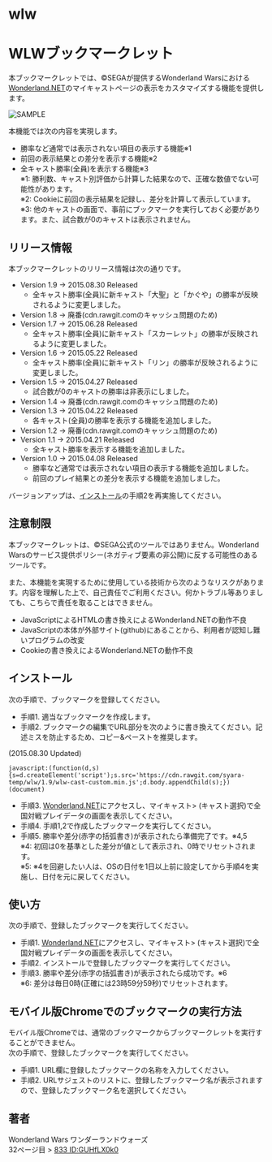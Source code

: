 # wlw
WLWブックマークレット
====

本ブックマークレットでは、&copy;SEGAが提供するWonderland Warsにおける[Wonderland.NET](https://wonderland-wars.net/)のマイキャストページの表示をカスタマイズする機能を提供します。

![SAMPLE](sample.png)

本機能では次の内容を実現します。
* 勝率など通常では表示されない項目の表示する機能※1  
* 前回の表示結果との差分を表示する機能※2  
* 全キャスト勝率(全員)を表示する機能※3  
※1: 勝利数、キャスト別評価から計算した結果なので、正確な数値でない可能性があります。  
※2: Cookieに前回の表示結果を記録し、差分を計算して表示しています。  
※3: 他のキャストの画面で、事前にブックマークを実行しておく必要があります。また、試合数が0のキャストは表示されません。

## リリース情報

本ブックマークレットのリリース情報は次の通りです。

* Version 1.9 -> 2015.08.30 Released
  * 全キャスト勝率(全員)に新キャスト「大聖」と「かぐや」の勝率が反映されるように変更しました。  
* Version 1.8 -> 廃番(cdn.rawgit.comのキャッシュ問題のため)
* Version 1.7 -> 2015.06.28 Released
  * 全キャスト勝率(全員)に新キャスト「スカーレット」の勝率が反映されるように変更しました。  
* Version 1.6 -> 2015.05.22 Released
  * 全キャスト勝率(全員)に新キャスト「リン」の勝率が反映されるように変更しました。  
* Version 1.5 -> 2015.04.27 Released
  * 試合数が0のキャストの勝率は非表示にしました。  
* Version 1.4 -> 廃番(cdn.rawgit.comのキャッシュ問題のため)
* Version 1.3 -> 2015.04.22 Released
  * 各キャスト(全員)の勝率を表示する機能を追加しました。  
* Version 1.2 -> 廃番(cdn.rawgit.comのキャッシュ問題のため)
* Version 1.1 -> 2015.04.21 Released  
  * 全キャスト勝率を表示する機能を追加しました。
* Version 1.0 -> 2015.04.08 Released
  * 勝率など通常では表示されない項目の表示する機能を追加しました。  
  * 前回のプレイ結果との差分を表示する機能を追加しました。  

バージョンアップは、[インストール](#インストール)の手順2を再実施してください。

## 注意制限

本ブックマークレットは、&copy;SEGA公式のツールではありません。Wonderland Warsのサービス提供ポリシー(ネガティブ要素の非公開)に反する可能性のあるツールです。

また、本機能を実現するために使用している技術から次のようなリスクがあります。内容を理解した上で、自己責任でご利用ください。何かトラブル等ありましても、こちらで責任を取ることはできません。

* JavaScriptによるHTMLの書き換えによるWonderland.NETの動作不良
* JavaScriptの本体が外部サイト(github)にあることから、利用者が認知し難いプログラムの改変  
* Cookieの書き換えによるWonderland.NETの動作不良  

## インストール

次の手順で、ブックマークを登録してください。

* 手順1. 適当なブックマークを作成します。
* 手順2. ブックマークの編集でURL部分を次のように書き換えてください。記述ミスを防止するため、コピー&ペーストを推奨します。  

(2015.08.30 Updated)  
```
javascript:(function(d,s){s=d.createElement('script');s.src='https://cdn.rawgit.com/syara-temp/wlw/1.9/wlw-cast-custom.min.js';d.body.appendChild(s);})(document)
```
* 手順3. [Wonderland.NET](https://wonderland-wars.net/)にアクセスし、マイキャスト> (キャスト選択)で全国対戦プレイデータの画面を表示してください。
* 手順4. 手順1,2で作成したブックマークを実行してください。  
* 手順5. 勝率や差分(赤字の括弧書き)が表示されたら準備完了です。※4,5  
※4: 初回は0を基準とした差分が値として表示され、0時でリセットされます。  
※5: ※4を回避したい人は、OSの日付を1日以上前に設定してから手順4を実施し、日付を元に戻してください。  

## 使い方

次の手順で、登録したブックマークを実行してください。

* 手順1. [Wonderland.NET](https://wonderland-wars.net/)にアクセスし、マイキャスト> (キャスト選択)で全国対戦プレイデータの画面を表示してください。  
* 手順2. インストールで登録したブックマークを実行してください。  
* 手順3. 勝率や差分(赤字の括弧書き)が表示されたら成功です。※6  
※6: 差分は毎日0時(正確には23時59分59秒)でリセットされます。

## モバイル版Chromeでのブックマークの実行方法

モバイル版Chromeでは、通常のブックマークからブックマークレットを実行することができません。  
次の手順で、登録したブックマークを実行してください。

* 手順1. URL欄に登録したブックマークの名称を入力してください。  
* 手順2. URLサジェストのリストに、登録したブックマーク名が表示されますので、登録したブックマーク名を選択してください。  

## 著者

Wonderland Wars ワンダーランドウォーズ  
32ページ目 > [833 ID:GUHfLX0k0](https://github.com/syara-temp/wlw)
